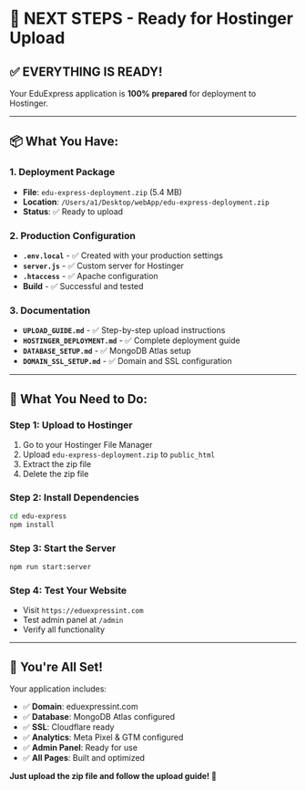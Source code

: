 # 🎯 **NEXT STEPS - Ready for Hostinger Upload**

## ✅ **EVERYTHING IS READY!**

Your EduExpress application is **100% prepared** for deployment to Hostinger.

---

## 📦 **What You Have:**

### **1. Deployment Package**
- **File**: `edu-express-deployment.zip` (5.4 MB)
- **Location**: `/Users/a1/Desktop/webApp/edu-express-deployment.zip`
- **Status**: ✅ Ready to upload

### **2. Production Configuration**
- **`.env.local`** - ✅ Created with your production settings
- **`server.js`** - ✅ Custom server for Hostinger
- **`.htaccess`** - ✅ Apache configuration
- **Build** - ✅ Successful and tested

### **3. Documentation**
- **`UPLOAD_GUIDE.md`** - ✅ Step-by-step upload instructions
- **`HOSTINGER_DEPLOYMENT.md`** - ✅ Complete deployment guide
- **`DATABASE_SETUP.md`** - ✅ MongoDB Atlas setup
- **`DOMAIN_SSL_SETUP.md`** - ✅ Domain and SSL configuration

---

## 🚀 **What You Need to Do:**

### **Step 1: Upload to Hostinger**
1. Go to your Hostinger File Manager
2. Upload `edu-express-deployment.zip` to `public_html`
3. Extract the zip file
4. Delete the zip file

### **Step 2: Install Dependencies**
```bash
cd edu-express
npm install
```

### **Step 3: Start the Server**
```bash
npm run start:server
```

### **Step 4: Test Your Website**
- Visit `https://eduexpressint.com`
- Test admin panel at `/admin`
- Verify all functionality

---

## 🎉 **You're All Set!**

Your application includes:
- ✅ **Domain**: eduexpressint.com
- ✅ **Database**: MongoDB Atlas configured
- ✅ **SSL**: Cloudflare ready
- ✅ **Analytics**: Meta Pixel & GTM configured
- ✅ **Admin Panel**: Ready for use
- ✅ **All Pages**: Built and optimized

**Just upload the zip file and follow the upload guide! 🚀**
